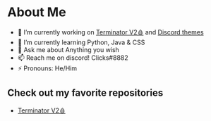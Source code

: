 
# About Me
- 🔭 I’m currently working on [Terminator V2🩸](https://github.com/TopStop5/Terminator) and [Discord themes](https://github.com/TopStop5/discord-themes)
- 🌱 I’m currently learning Python, Java & CSS
-  💬 Ask me about Anything you wish
- 📫 Reach me on discord! Clicks#8882
- ⚡ Pronouns: He/Him

## Check out my favorite repositories

* [Terminator V2🩸](https://github.com/TopStop5/Terminator)
